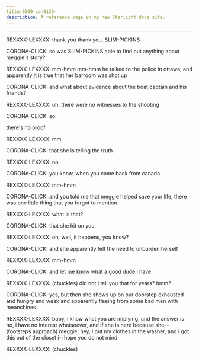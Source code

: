 ```yaml
---
title:0509.can0136-
description: A reference page in my new Starlight docs site.
---
```

----- 
REXXXX-LEXXXX: thank you
 thank you, SLIM-PICKINS
 
CORONA-CLICK: so was SLIM-PICKINS able to find out anything about meggie's story? 
 
REXXXX-LEXXXX: mm-hmm
 mm-hmm
 he talked to the police in ottawa, and apparently it 
is true that her barroom was shot up
 
CORONA-CLICK: and what about evidence about the boat captain and his friends? 
 
REXXXX-LEXXXX: uh, there were no witnesses to the shooting
 
CORONA-CLICK: so


 there's no proof


 
REXXXX-LEXXXX: mm
 
CORONA-CLICK: that she is telling the truth
 
REXXXX-LEXXXX: no
 
CORONA-CLICK: you know, when you came back from canada


 
REXXXX-LEXXXX: mm-hmm
 
CORONA-CLICK: and you told me that meggie helped save your life, there was one 
little thing that you forgot to mention
 
REXXXX-LEXXXX: what is that? 
 
CORONA-CLICK: that she hit on you
 
REXXXX-LEXXXX: oh, well, it happens, you know? 
 
CORONA-CLICK: and she apparently felt the need to unburden herself


 
REXXXX-LEXXXX: mm-hmm
 
CORONA-CLICK: and let me know what a good dude i have
 
REXXXX-LEXXXX: (chuckles) did not i tell you that for years? 
 hmm? 
 
CORONA-CLICK: yes, but then she shows up on our doorstep exhausted and hungry and 
weak and apparently fleeing from some bad men with meanchines
 
REXXXX-LEXXXX: baby, i know what you are implying, and the answer is no, i have no 
interest whatsoever, and if she is here because she-- 
(footsteps approach) 
meggie: hey, i put my clothes in the washer, and i got this out of the 
closet
 i-i hope you do not mind
 
REXXXX-LEXXXX: (chuckles) 
